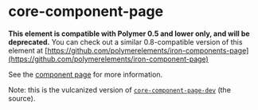 core-component-page
===================

**This element is compatible with Polymer 0.5 and lower only, and will be deprecated.**
You can check out a similar 0.8-compatible version of this element at [https://github.com/polymerelements/iron-components-page](https://github.com/polymerelements/iron-component-page)

See the [component page](https://www.polymer-project.org/0.5/docs/elements/core-component-page.html) for more information.

Note: this is the vulcanized version of [`core-component-page-dev`](https://github.com/Polymer/core-component-page-dev) (the source).
